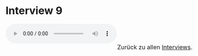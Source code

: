 # Interview 9

<audio controls>
    <source src="https://github.com/kipppunkte/kipppunkte/raw/gh-pages/assets/interviews/Interview 9.mp3" type="audio/mpeg">
    Your browser does not support the audio tag.
</audio>

<br/>
<div style="font-size:1rem;text-align:right">Zurück  zu allen <a href="../40">Interviews</a>.</div>


